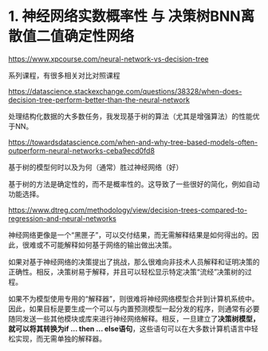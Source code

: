 










# 1. 神经网络实数概率性 与 决策树BNN离散值二值确定性网络



https://www.xpcourse.com/neural-network-vs-decision-tree



系列课程，有很多相关对比对照课程


https://datascience.stackexchange.com/questions/38328/when-does-decision-tree-perform-better-than-the-neural-network

处理结构化数据的大多数任务，我发现基于树的算法（尤其是增强算法）的性能优于NN。


https://towardsdatascience.com/when-and-why-tree-based-models-often-outperform-neural-networks-ceba9ecd0fd8

基于树的模型何时以及为何（通常）胜过神经网络（好）


基于树的方法是确定性的，而不是概率性的。这导致了一些很好的简化，例如自动功能选择。






https://www.dtreg.com/methodology/view/decision-trees-compared-to-regression-and-neural-networks

神经网络更像是一个“黑匣子”，可以交付结果，而无需解释结果是如何得出的。因此，很难或不可能解释如何基于网络的输出做出决策。

如果对基于神经网络的决策提出了挑战，那么很难向非技术人员解释和证明决策的正确性。相反，决策树易于解释，并且可以轻松显示特定决策“流经”决策树的过程。

如果不为模型使用专用的“解释器”，则很难将神经网络模型合并到计算机系统中。因此，如果目标是要生成一个可以与内置预测模型一起分发的程序，则通常有必要随同发送一些其他模块或库来进行神经网络解释。相反，一旦建立了**决策树模型，就可以将其转换为if ... then ... else语句**，这些语句可以在大多数计算机语言中轻松实现，而无需单独的解释器。
























































































































































